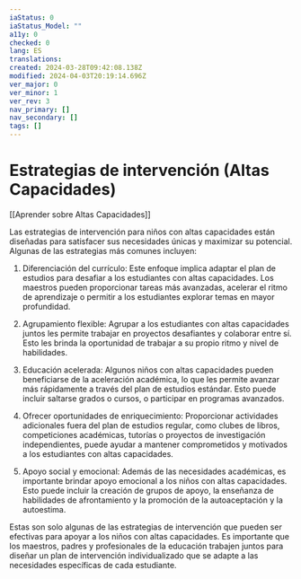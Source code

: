 ```yaml
---
iaStatus: 0
iaStatus_Model: ""
a11y: 0
checked: 0
lang: ES
translations: 
created: 2024-03-28T09:42:08.138Z
modified: 2024-04-03T20:19:14.696Z
ver_major: 0
ver_minor: 1
ver_rev: 3
nav_primary: []
nav_secondary: []
tags: []
---
```

# Estrategias de intervención (Altas Capacidades)

[[Aprender sobre Altas Capacidades]]

Las estrategias de intervención para niños con altas capacidades están diseñadas para satisfacer sus necesidades únicas y maximizar su potencial. Algunas de las estrategias más comunes incluyen:

1. Diferenciación del currículo: Este enfoque implica adaptar el plan de estudios para desafiar a los estudiantes con altas capacidades. Los maestros pueden proporcionar tareas más avanzadas, acelerar el ritmo de aprendizaje o permitir a los estudiantes explorar temas en mayor profundidad.

2. Agrupamiento flexible: Agrupar a los estudiantes con altas capacidades juntos les permite trabajar en proyectos desafiantes y colaborar entre sí. Esto les brinda la oportunidad de trabajar a su propio ritmo y nivel de habilidades.

3. Educación acelerada: Algunos niños con altas capacidades pueden beneficiarse de la aceleración académica, lo que les permite avanzar más rápidamente a través del plan de estudios estándar. Esto puede incluir saltarse grados o cursos, o participar en programas avanzados.

4. Ofrecer oportunidades de enriquecimiento: Proporcionar actividades adicionales fuera del plan de estudios regular, como clubes de libros, competiciones académicas, tutorías o proyectos de investigación independientes, puede ayudar a mantener comprometidos y motivados a los estudiantes con altas capacidades.

5. Apoyo social y emocional: Además de las necesidades académicas, es importante brindar apoyo emocional a los niños con altas capacidades. Esto puede incluir la creación de grupos de apoyo, la enseñanza de habilidades de afrontamiento y la promoción de la autoaceptación y la autoestima.

Estas son solo algunas de las estrategias de intervención que pueden ser efectivas para apoyar a los niños con altas capacidades. Es importante que los maestros, padres y profesionales de la educación trabajen juntos para diseñar un plan de intervención individualizado que se adapte a las necesidades específicas de cada estudiante.
